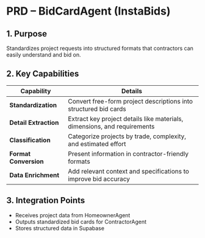 # PRD – BidCardAgent (InstaBids)

## 1. Purpose
Standardizes project requests into structured formats that contractors can easily understand and bid on.

## 2. Key Capabilities

| Capability             | Details                                                                 |
|------------------------|-------------------------------------------------------------------------|
| **Standardization**    | Convert free-form project descriptions into structured bid cards        |
| **Detail Extraction**  | Extract key project details like materials, dimensions, and requirements|
| **Classification**     | Categorize projects by trade, complexity, and estimated effort          |
| **Format Conversion**  | Present information in contractor-friendly formats                      |
| **Data Enrichment**    | Add relevant context and specifications to improve bid accuracy         |

## 3. Integration Points

- Receives project data from HomeownerAgent
- Outputs standardized bid cards for ContractorAgent
- Stores structured data in Supabase
